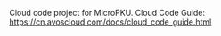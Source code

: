 Cloud code project for MicroPKU. Cloud Code Guide: https://cn.avoscloud.com/docs/cloud_code_guide.html